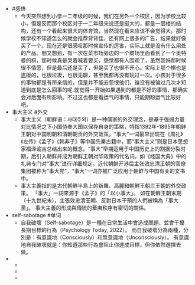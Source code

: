 - #感悟
	- 今天突然想到小学一二年级的时候，我们在另外一个校区，因为学校比较小，但是反而那个校区对于一二年级来说还是挺大的，都是一层楼的结构，还有一个看起来很大的体育馆，当然现在看来应该不会觉得大。那时候学校不知道怎么的就会推荐背背佳，还有网上很多的广告，结果就好像买了一个。现在还是很感叹那时候宣传的厉害，实际上就是没有什么用处的产品。䎃又想到，有一次在菜市场旁边的一个商场里面看到了一个奥特曼的棋，那时候真是哭着喊着要买，感觉都有人围观了，虽然我妈那时候很不情愿，但是最后还是买了，但是买了也很不开心。实际上那个棋也是盗版的，也很垃圾，也很无聊，甚至我都再没有玩过一次。小孩对于很多的事物都是有所亲信的，但是并不能去怨恨他们，谁没有被骗过几次才知道到底是怎么回事的呢.就觉得一开始如果遇到的都是不好的事情，那确实会对后面有所影响。不过这也都是看运气的事情，只能期盼运气比较好吧。
- 事大主义 #外交
	- 事大主义（朝鲜语：사대주의）是一种儒家的外交理念，是基于强弱力量对比情况之下小国侍奉大国以保存自身的策略，特指1392年-1895年朝鲜王朝对中国明朝和清朝朝贡的外交政策。“事大”一词最早出现在《周礼》《左传》《孟子》《韩非子》等中国先秦古籍中，而“事大主义”则是日本思想家福泽谕吉总结出来的概念。“事大”早期运用于中国历史上的割据分裂时期，后引入朝鲜并成为朝鲜王朝对华政策的代名词，如《经国大典》中的礼典专门对“事大”进行详细规定，近代朝鲜开港后主张效忠清王朝的官僚集团被称为“事大党”，“事大”一词亦被广泛应用于朝鲜与中国有关的文书中。
	- 事大主義指的是古代朝鮮半島上的新羅、高麗和朝鮮王朝三王朝的外交政策。 「事大」一詞來源于《孟子》的「以小事大」。 如在朝鮮王朝末期（十九世紀末），主張效忠清王朝、反對日本干預的人們被稱為「事大黨」。 事大主義的形成與傳統的華夷秩序有密切的關係。
- self-sabotage #单词
	- 自我破壞（Self-sabotage）是一種在日常生活中會造成問題、並會干擾長期目標的行為（Psychology Today, 2022）。 而自我破壞分為兩種，分別是：有意識地（Consciously）和無意識地（Unconsciously）。 有意識地自我破壞就是：你知道那些行為會阻止你達成目標，但你依然選擇去做。
-
	-
	-
	-